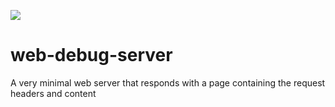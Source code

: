 [![](https://img.shields.io/docker/pulls/itzg/web-debug-server.svg)](https://hub.docker.com/r/itzg/web-debug-server)

# web-debug-server

A very minimal web server that responds with a page containing the request headers and content
